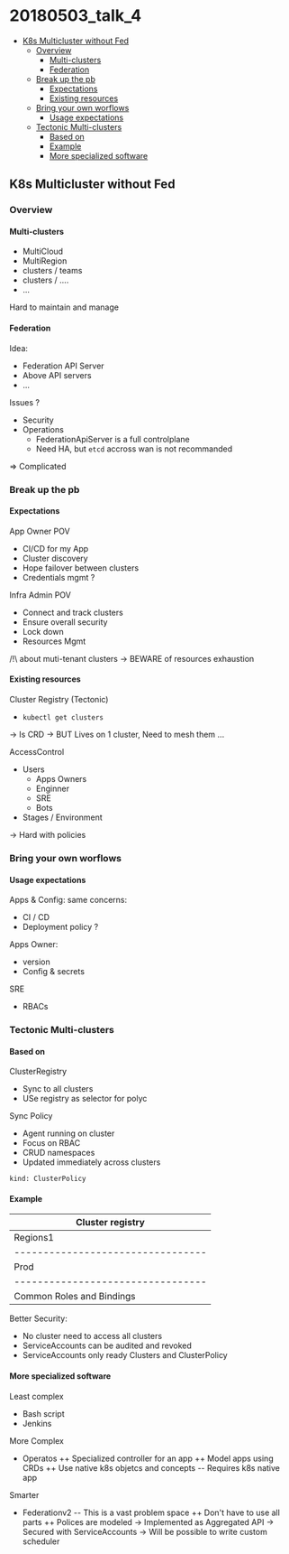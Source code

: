 # 20180503_talk_4

<!-- MarkdownTOC -->

- [K8s Multicluster without Fed](#k8s-multicluster-without-fed)
  - [Overview](#overview)
    - [Multi-clusters](#multi-clusters)
    - [Federation](#federation)
  - [Break up the pb](#break-up-the-pb)
    - [Expectations](#expectations)
    - [Existing resources](#existing-resources)
  - [Bring your own worflows](#bring-your-own-worflows)
    - [Usage expectations](#usage-expectations)
  - [Tectonic Multi-clusters](#tectonic-multi-clusters)
    - [Based on](#based-on)
    - [Example](#example)
    - [More specialized software](#more-specialized-software)

<!-- /MarkdownTOC -->




## K8s Multicluster without Fed

### Overview

#### Multi-clusters

* MultiCloud
* MultiRegion
* clusters / teams
* clusters / ....
* ...

Hard to maintain and manage


#### Federation

Idea:
* Federation API Server
* Above API servers
* ...

Issues ?
* Security
* Operations
  - FederationApiServer is a full controlplane
  - Need HA, but `etcd` accross wan is not recommanded

=> Complicated



### Break up the pb

#### Expectations

App Owner POV
* CI/CD for my App
* Cluster discovery
* Hope failover between clusters
* Credentials mgmt ?

Infra Admin POV
* Connect and track clusters
* Ensure overall security
* Lock down
* Resources Mgmt


/!\ about muti-tenant clusters
  -> BEWARE of resources exhaustion



#### Existing resources

Cluster Registry (Tectonic)
* `kubectl get clusters`

-> Is CRD
-> BUT Lives on 1 cluster, Need to mesh them ...


AccessControl
* Users
  - Apps Owners
  - Enginner
  - SRE
  - Bots
* Stages / Environment

-> Hard with policies



### Bring your own worflows

#### Usage expectations

Apps & Config: same concerns:
* CI / CD
* Deployment policy ?

Apps Owner:
* version
* Config & secrets

SRE
* RBACs



### Tectonic Multi-clusters

#### Based on

ClusterRegistry
* Sync to all clusters
* USe registry as selector for polyc

Sync Policy
* Agent running on cluster
* Focus on RBAC
* CRUD namespaces
* Updated immediately across clusters

```
kind: ClusterPolicy
```


#### Example

|     Cluster registry              |
| --------------------------------- |
| Regions1     | Region2  | Region3 |
| --------------------------------- |
| Prod | Stage | Prod     | Prod    |
| --------------------------------- |
|  Common Roles and Bindings        |


Better Security:
* No cluster need to access all clusters
* ServiceAccounts can be audited and revoked
* ServiceAccounts only ready Clusters and ClusterPolicy


#### More specialized software

Least complex
* Bash script
* Jenkins

More Complex
* Operatos
  ++ Specialized controller for an app
  ++ Model apps using CRDs
  ++ Use native k8s objetcs and concepts
  -- Requires k8s native app

Smarter
* Federationv2
  -- This is a vast problem space
  ++ Don't have to use all parts
  ++ Polices are modeled
  -> Implemented as Aggregated API
  -> Secured with ServiceAccounts
  -> Will be possible to write custom scheduler
